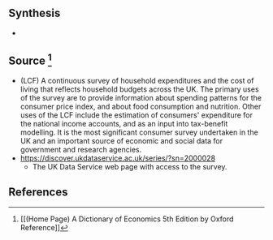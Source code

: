 ## Synthesis
- 
## Source [^1]
- (LCF) A continuous survey of household expenditures and the cost of living that reflects household budgets across the UK. The primary uses of the survey are to provide information about spending patterns for the consumer price index, and about food consumption and nutrition. Other uses of the LCF include the estimation of consumers' expenditure for the national income accounts, and as an input into tax-benefit modelling. It is the most significant consumer survey undertaken in the UK and an important source of economic and social data for government and research agencies.
- https://discover.ukdataservice.ac.uk/series/?sn=2000028
	- The UK Data Service web page with access to the survey.
## References

[^1]: [[(Home Page) A Dictionary of Economics 5th Edition by Oxford Reference]]